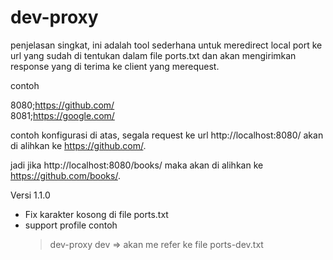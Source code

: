 # dev-proxy
penjelasan singkat, ini adalah tool sederhana untuk meredirect local port ke url yang sudah di tentukan dalam file ports.txt dan akan mengirimkan response yang di terima ke client yang merequest.

contoh

8080;https://github.com/              
8081;https://google.com/

contoh konfigurasi di atas, segala request ke url http://localhost:8080/ akan di alihkan ke https://github.com/.

jadi jika http://localhost:8080/books/ maka akan di alihkan ke https://github.com/books/.

Versi 1.1.0
- Fix karakter kosong di file ports.txt
- support profile
contoh 
  > dev-proxy dev   => akan me refer ke file ports-dev.txt
